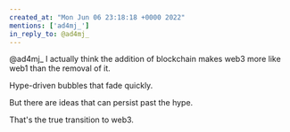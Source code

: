 ```yaml
---
created_at: "Mon Jun 06 23:18:18 +0000 2022"
mentions: ['ad4mj_']
in_reply_to: @ad4mj_
---
```


@ad4mj_ I actually think the addition of blockchain makes web3 more like web1 than the removal of it.

Hype-driven bubbles that fade quickly.

But there are ideas that can persist past the hype.

That's the true transition to web3.